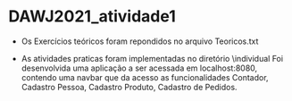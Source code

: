 # DAWJ2021_atividade1


- Os Exercícios teóricos foram repondidos no arquivo Teoricos.txt

- As atividades praticas foram implementadas no diretório \individual
  Foi desenvolvida uma aplicação a ser acessada em localhost:8080, contendo uma navbar que da acesso as funcionalidades Contador, Cadastro Pessoa, Cadastro Produto, Cadastro de Pedidos.
